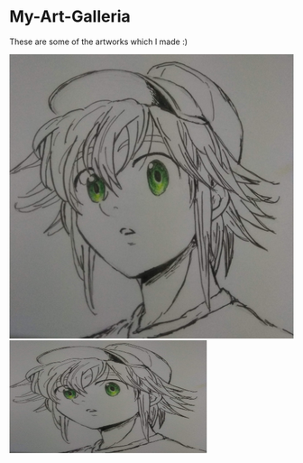 # My-Art-Galleria
These are some of the artworks which I made :)

![Meliodas_casual](Meliodas_casual.jpg)
<img src = "\Meliodas_casual.jpg" width = "350" height = "200">